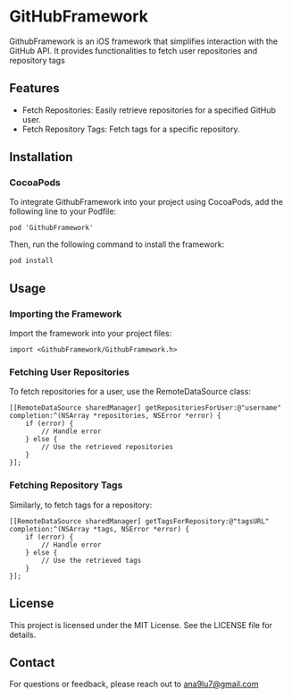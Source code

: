 # GitHubFramework

GithubFramework is an iOS framework that simplifies interaction with the GitHub API. It provides functionalities to fetch user repositories and repository tags

## Features

- Fetch Repositories: Easily retrieve repositories for a specified GitHub user.
- Fetch Repository Tags: Fetch tags for a specific repository.

## Installation

### CocoaPods

To integrate GithubFramework into your project using CocoaPods, add the following line to your Podfile:

```
pod 'GithubFramework'
```

Then, run the following command to install the framework:

```
pod install
```

## Usage

### Importing the Framework

Import the framework into your project files:

```
import <GithubFramework/GithubFramework.h>
```

### Fetching User Repositories

To fetch repositories for a user, use the RemoteDataSource class:

```
[[RemoteDataSource sharedManager] getRepositoriesForUser:@"username" completion:^(NSArray *repositories, NSError *error) {
    if (error) {
        // Handle error
    } else {
        // Use the retrieved repositories
    }
}];
```

### Fetching Repository Tags

Similarly, to fetch tags for a repository:

```
[[RemoteDataSource sharedManager] getTagsForRepository:@"tagsURL" completion:^(NSArray *tags, NSError *error) {
    if (error) {
        // Handle error
    } else {
        // Use the retrieved tags
    }
}];
```

## License
This project is licensed under the MIT License. See the LICENSE file for details.

## Contact
For questions or feedback, please reach out to ana9lu7@gmail.com


